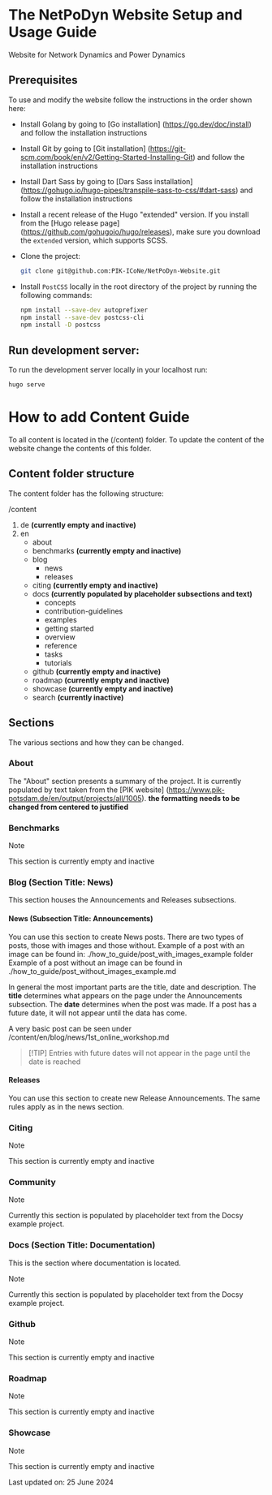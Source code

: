 # The NetPoDyn Website Setup and Usage Guide
Website for Network Dynamics and Power Dynamics


## Prerequisites

To use and modify the website follow the instructions in the order shown here:

- Install Golang by going to [Go installation] (https://go.dev/doc/install) and follow the installation instructions

- Install Git by going to [Git installation] (https://git-scm.com/book/en/v2/Getting-Started-Installing-Git) 
and follow the installation instructions

- Install Dart Sass by going to [Dars Sass installation] (https://gohugo.io/hugo-pipes/transpile-sass-to-css/#dart-sass)
and follow the installation instructions

- Install a recent release of the Hugo "extended" version. If you install from the [Hugo release page]
  (https://github.com/gohugoio/hugo/releases), make sure you download the `extended` version, which supports SCSS.

- Clone the project:
  ```sh
  git clone git@github.com:PIK-ICoNe/NetPoDyn-Website.git
  ```

- Install `PostCSS` locally in the root directory of the project by running the following commands:
  ```sh
  npm install --save-dev autoprefixer
  npm install --save-dev postcss-cli
  npm install -D postcss
  ```


## Run development server:

To run the development server locally in your localhost run:
  ```sh
  hugo serve
  ```




# How to add Content Guide

To all content is located in the (/content) folder. To update the content of the website change the contents of this 
folder.


## Content folder structure

The content folder has the following structure:

/content
1. de __(currently empty and inactive)__
2. en
    - about 
    - benchmarks __(currently empty and inactive)__
    - blog
        - news
        - releases
    - citing __(currently empty and inactive)__
    - docs __(currently populated by placeholder subsections and text)__
        - concepts
        - contribution-guidelines
        - examples
        - getting started
        - overview
        - reference
        - tasks
        - tutorials
    - github __(currently empty and inactive)__
    - roadmap __(currently empty and inactive)__
    - showcase __(currently empty and inactive)__
    - search __(currently inactive)__


## Sections

The various sections and how they can be changed.


### About

The "About" section presents a summary of the project. It is currently populated by text taken from the [PIK website]
(https://www.pik-potsdam.de/en/output/projects/all/1005). 
__the formatting needs to be changed from centered to justified__


### Benchmarks

> [!NOTE] 
> This section is currently empty and inactive


### Blog (Section Title: News)

This section houses the Announcements and Releases subsections. 

#### News (Subsection Title: Announcements)

You can use this section to create News posts. 
There are two types of posts, those with images and those without. 
Example of a post with an image can be found in: ./how_to_guide/post_with_images_example folder
Example of a post without an image can be found in ./how_to_guide/post_without_images_example.md

In general the most important parts are the title, date and description. 
The **title** determines what appears on the page under the Announcements subsection. 
The **date** determines when the post was made. If a post has a future date, it will not appear until the data has come.

A very basic post can be seen under /content/en/blog/news/1st_online_workshop.md

> [!TIP] Entries with future dates will not appear in the page until the date is reached


#### Releases

You can use this section to create new Release Announcements. The same rules apply as in the news section.



### Citing

> [!NOTE]
> This section is currently empty and inactive


### Community

> [!NOTE] 
> Currently this section is populated by placeholder text from the Docsy example project.


### Docs (Section Title: Documentation)

This is the section where documentation is located.
> [!NOTE] 
> Currently this section is populated by placeholder text from the Docsy example project.


### Github

> [!NOTE] 
> This section is currently empty and inactive


### Roadmap

> [!NOTE] 
> This section is currently empty and inactive


### Showcase

> [!NOTE] 
> This section is currently empty and inactive


Last updated on: 25 June 2024